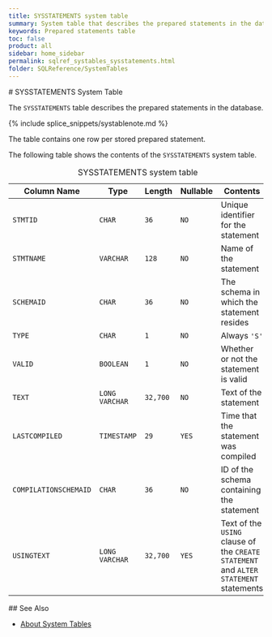 ```yaml
---
title: SYSSTATEMENTS system table
summary: System table that describes the prepared statements in the database.
keywords: Prepared statements table
toc: false
product: all
sidebar: home_sidebar
permalink: sqlref_systables_sysstatements.html
folder: SQLReference/SystemTables
---
```

<section>
<div class="TopicContent" data-swiftype-index="true" markdown="1">
# SYSSTATEMENTS System Table

The `SYSSTATEMENTS` table describes the prepared statements in the
database.

{% include splice_snippets/systablenote.md %}

The table contains one row per stored prepared statement.

The following table shows the contents of the `SYSSTATEMENTS` system
table.

<table>
                <caption>SYSSTATEMENTS system table</caption>
                <col />
                <col />
                <col />
                <col />
                <col />
                <thead>
                    <tr>
                        <th>Column Name</th>
                        <th>Type</th>
                        <th>Length</th>
                        <th>Nullable</th>
                        <th>Contents</th>
                    </tr>
                </thead>
                <tbody>
                    <tr>
                        <td><code>STMTID</code></td>
                        <td><code>CHAR</code></td>
                        <td><code>36</code></td>
                        <td><code>NO</code></td>
                        <td>Unique identifier for the statement</td>
                    </tr>
                    <tr>
                        <td><code>STMTNAME</code></td>
                        <td><code>VARCHAR</code></td>
                        <td><code>128</code></td>
                        <td><code>NO</code></td>
                        <td>Name of the statement</td>
                    </tr>
                    <tr>
                        <td><code>SCHEMAID</code></td>
                        <td><code>CHAR</code></td>
                        <td><code>36</code></td>
                        <td><code>NO</code></td>
                        <td>The schema in which the statement resides</td>
                    </tr>
                    <tr>
                        <td><code>TYPE</code></td>
                        <td><code>CHAR</code></td>
                        <td><code>1</code></td>
                        <td><code>NO</code></td>
                        <td>Always <code>'S'</code></td>
                    </tr>
                    <tr>
                        <td><code>VALID</code></td>
                        <td><code>BOOLEAN</code></td>
                        <td><code>1</code></td>
                        <td><code>NO</code></td>
                        <td>Whether or not the statement is valid</td>
                    </tr>
                    <tr>
                        <td><code>TEXT</code></td>
                        <td><code>LONG VARCHAR</code></td>
                        <td><code>32,700</code></td>
                        <td><code>NO</code></td>
                        <td>Text of the statement</td>
                    </tr>
                    <tr>
                        <td><code>LASTCOMPILED</code></td>
                        <td><code>TIMESTAMP</code></td>
                        <td><code>29</code></td>
                        <td><code>YES</code></td>
                        <td>Time that the statement was compiled</td>
                    </tr>
                    <tr>
                        <td><code>COMPILATIONSCHEMAID</code></td>
                        <td><code>CHAR</code></td>
                        <td><code>36</code></td>
                        <td><code>NO</code></td>
                        <td>ID of the schema containing the statement</td>
                    </tr>
                    <tr>
                        <td><code>USINGTEXT</code></td>
                        <td><code>LONG VARCHAR</code></td>
                        <td><code>32,700</code></td>
                        <td><code>YES</code></td>
                        <td>Text of the <code>USING</code> clause of the <code>CREATE STATEMENT</code> and <code>ALTER STATEMENT</code> statements</td>
                    </tr>
                </tbody>
            </table>
## See Also

* [About System Tables](sqlref_systables_intro.html)

</div>
</section>
